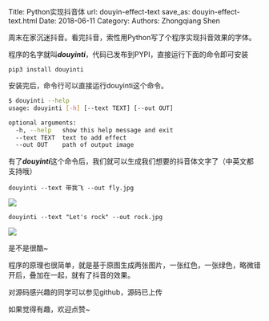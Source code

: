 Title: Python实现抖音体
url: douyin-effect-text
save_as: douyin-effect-text.html
Date: 2018-06-11
Category:
Authors: Zhongqiang Shen

周末在家沉迷抖音。看完抖音，索性用Python写了个程序实现抖音效果的字体。




程序的名字就叫***douyinti***，代码已发布到PYPI，直接运行下面的命令即可安装

```text
pip3 install douyinti

```

安装完后，命令行可以直接运行douyinti这个命令。

```bash
$ douyinti --help
usage: douyinti [-h] [--text TEXT] [--out OUT]

optional arguments:
  -h, --help   show this help message and exit
  --text TEXT  text to add effect
  --out OUT    path of output image

```




有了***douyinti***这个命令后，我们就可以生成我们想要的抖音体文字了（中英文都支持哦）

```text
douyinti --text 带我飞 --out fly.jpg

```

![]({static}/images/v2-4af0e7e34f8cff3a54972f372d84bb98_b.jpg)




```text
douyinti --text "Let's rock" --out rock.jpg

```

![]({static}/images/v2-f6b1b8bd663971f1c6367025f1ed0ec3_r.jpg)




是不是很酷~

程序的原理也很简单，就是基于原图生成两张图片，一张红色，一张绿色，略微错开后，叠加在一起，就有了抖音的效果。

对源码感兴趣的同学可以参见github，源码已上传

[](http://link.zhihu.com/?target=https%3A//github.com/pythonml/douyinti)




如果觉得有趣，欢迎点赞~



